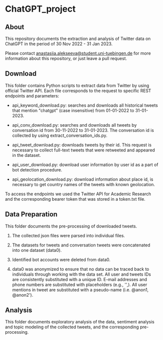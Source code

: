 # ChatGPT_project

## About

This repository documents the extraction and analysis of Twitter data on ChatGPT in the period of 30 Nov 2022 - 31 Jan 2023. 

Please contact anastasiia.alekseeva@student.uni-tuebingen.de for more information about this repository, or just leave a pull request.

## Download

This folder contains Python scripts to extract data from Twitter by using official Twitter API. Each file corresponds to the request to specific REST endpoints and parameters:

- api_keyword_download.py: searches and downloads all historical tweets that mention "chatgpt" (case insensitive) from 01-01-2022 to 31-01-2023.

- api_conv_download.py: searches and downloads all tweets by conversation id from 30-11-2022 to 31-01-2023. The conversation id is collected by using extract_conversation_ids.py.

- api_tweet_download.py: downloads tweets by their id. This request is necessary to collect full-text tweets that were retweeted and appeared in the dataset.

- api_user_download.py: download user information by user id as a part of bot detection procedure.

- api_geolocation_download.py: download information about place id, is necessary to get country names of the tweets with known geolocation.

To access the endpoints we used the Twitter API for Academic Research and the corresponding bearer token that was stored in a token.txt file.


## Data Preparation

This folder documents the pre-processing of downloaded tweets.

1. The collected json files were parsed into individual files.

2. The datasets for tweets and conversation tweets were concatenated into one dataset (data0).

3. Identified bot accounts were deleted from data0. 

4. data0 was anonymized to ensure that no data can be traced back to individuals through working with the data set. All user and tweets IDs are consistently substituted with a unique ID. E-mail addresses and phone numbers are substituted with placeholders (e.g., '<email>',<phone>). All user mentions in tweet are substituted with a pseudo-name (i.e. @anon1, @anon2').

## Analysis

This folder documents exploratory analysis of the data, sentiment analysis and topic modeling of the collected tweets, and the corresponding pre-processing.


